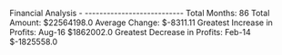 Financial Analysis
    - ---------------------------
    Total Months: 86 
    Total Amount: $22564198.0 
    Average Change: $-8311.11 
    Greatest Increase in Profits: Aug-16 $1862002.0 
    Greatest Decrease in Profits: Feb-14 $-1825558.0 
